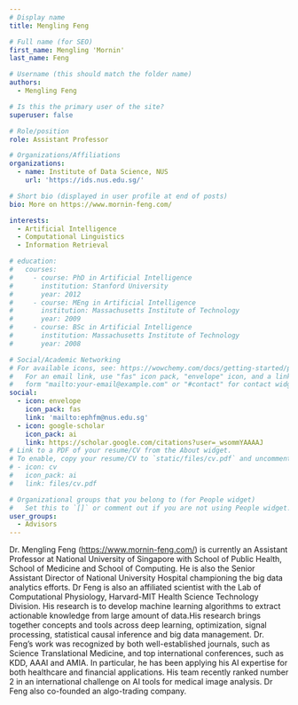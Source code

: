 ```yaml
---
# Display name
title: Mengling Feng

# Full name (for SEO)
first_name: Mengling 'Mornin'
last_name: Feng

# Username (this should match the folder name)
authors:
  - Mengling Feng

# Is this the primary user of the site?
superuser: false

# Role/position
role: Assistant Professor

# Organizations/Affiliations
organizations:
  - name: Institute of Data Science, NUS
    url: 'https://ids.nus.edu.sg/'

# Short bio (displayed in user profile at end of posts)
bio: More on https://www.mornin-feng.com/

interests:
  - Artificial Intelligence
  - Computational Linguistics
  - Information Retrieval

# education:
#   courses:
#     - course: PhD in Artificial Intelligence
#       institution: Stanford University
#       year: 2012
#     - course: MEng in Artificial Intelligence
#       institution: Massachusetts Institute of Technology
#       year: 2009
#     - course: BSc in Artificial Intelligence
#       institution: Massachusetts Institute of Technology
#       year: 2008

# Social/Academic Networking
# For available icons, see: https://wowchemy.com/docs/getting-started/page-builder/#icons
#   For an email link, use "fas" icon pack, "envelope" icon, and a link in the
#   form "mailto:your-email@example.com" or "#contact" for contact widget.
social:
  - icon: envelope
    icon_pack: fas
    link: 'mailto:ephfm@nus.edu.sg'
  - icon: google-scholar
    icon_pack: ai
    link: https://scholar.google.com/citations?user=_wsommYAAAAJ
# Link to a PDF of your resume/CV from the About widget.
# To enable, copy your resume/CV to `static/files/cv.pdf` and uncomment the lines below.
# - icon: cv
#   icon_pack: ai
#   link: files/cv.pdf

# Organizational groups that you belong to (for People widget)
#   Set this to `[]` or comment out if you are not using People widget.
user_groups:
  - Advisors
---
```


Dr. Mengling Feng (https://www.mornin-feng.com/) is currently an Assistant Professor at National University of Singapore with School of Public Health, School of Medicine and School of Computing. He is also the Senior Assistant Director of National University Hospital championing the big data analytics efforts. Dr Feng is also an affiliated scientist with the Lab of Computational Physiology, Harvard-MIT Health Science Technology Division. His research is to develop machine learning algorithms to extract actionable knowledge from large amount of data.His research brings together concepts and tools across deep learning, optimization, signal processing, statistical causal inference and big data management. Dr. Feng’s work was recognized by both well-established journals, such as Science Translational Medicine, and top international conferences, such as KDD, AAAI and AMIA. In particular, he has been applying his AI expertise for both healthcare and financial applications. His team recently ranked number 2 in an international challenge on AI tools for medical image analysis. Dr Feng also co-founded an algo-trading company. 
